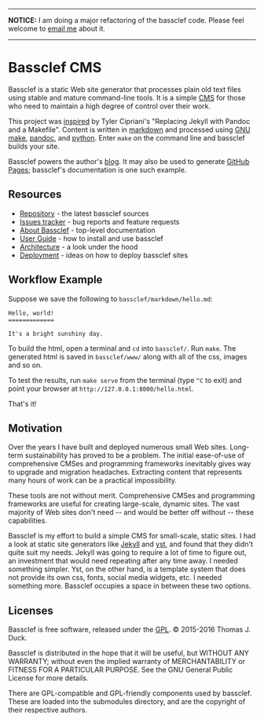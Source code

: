 
--------------------------------------------------------------------

**NOTICE:** I am doing a major refactoring of the bassclef code.  Please feel welcome to [email me] about it.

[email me]: mailto:tomduck@tomduck.ca

--------------------------------------------------------------------

 
Bassclef CMS
============

Bassclef is a static Web site generator that processes plain old text files using stable and mature command-line tools.  It is a simple [CMS] for those who need to maintain a high degree of control over their work.

This project was [inspired] by Tyler Cipriani's "Replacing Jekyll with Pandoc and a Makefile".  Content is written in [markdown] and processed using [GNU make], [pandoc], and [python].  Enter `make` on the command line and bassclef builds your site.

Bassclef powers the author's [blog].  It may also be used to generate [GitHub Pages]; bassclef's documentation is one such example.

[markdown]: https://daringfireball.net/projects/markdown/syntax 
[GNU make]: https://www.gnu.org/software/make/
[pandoc]: http://pandoc.org/
[python]: http://python.org/
[ImageMagick]: http://imagemagick.org/script/index.php
[CMS]: https://en.wikipedia.org/wiki/Content_management_system
[inspired]: https://tylercipriani.com/2014/05/13/replace-jekyll-with-pandoc-makefile.html
[blog]: http://tomduck.ca/
[GitHub Pages]: https://pages.github.com/
[bassclef repository page]: https://github.com/tomduck/bassclef/


Resources
---------

  * [Repository] - the latest bassclef sources
  * [Issues tracker] - bug reports and feature requests
  * [About Bassclef] - top-level documentation
  * [User Guide] - how to install and use bassclef
  * [Architecture] - a look under the hood
  * [Deployment] - ideas on how to deploy bassclef sites

[Repository]: https://github.com/tomduck/bassclef/
[Issues tracker]: https://github.com/tomduck/bassclef/issues
[About Bassclef]: https://tomduck.github.io/bassclef/
[User Guide]: https://tomduck.github.io/bassclef/bassclef-user-guide.html
[Architecture]: https://tomduck.github.io/bassclef/bassclef-architecture.html
[Deployment]: https://tomduck.github.io/bassclef/deploying-bassclef.html


Workflow Example
----------------

Suppose we save the following to `bassclef/markdown/hello.md`:

~~~
Hello, world!
=============

It's a bright sunshiny day.
~~~

To build the html, open a terminal and `cd` into `bassclef/`.  Run `make`.  The generated html is saved in `bassclef/www/` along with all of the css, images and so on.

To test the results, run `make serve` from the terminal (type `^C` to exit) and point your browser at `http://127.0.0.1:8000/hello.html`.

That's it!


Motivation
----------

Over the years I have built and deployed numerous small Web sites.  Long-term sustainability has proved to be a problem.  The initial ease-of-use of comprehensive CMSes and programming frameworks inevitably gives way to upgrade and migration headaches.  Extracting content that represents many hours of work can be a practical impossibility.

These tools are not without merit.  Comprehensive CMSes and programming frameworks are useful for creating large-scale, dynamic sites.  The vast majority of Web sites don't need -- and would be better off without -- these capabilities.

Bassclef is my effort to build a simple CMS for small-scale, static sites.  I had a look at static site generators like [Jekyll] and [yst], and found that they didn't quite suit my needs.  Jekyll was going to require a lot of time to figure out, an investment that would need repeating after any time away.  I needed something simpler.  Yst, on the other hand, is a template system that does not provide its own css, fonts, social media widgets, etc.  I needed something more.  Bassclef occupies a space in between these two options.

[Jekyll]: https://jekyllrb.com/
[yst]: https://github.com/jgm/yst


Licenses
--------

Bassclef is free software, released under the [GPL]. © 2015-2016 Thomas J. Duck.

Bassclef is distributed in the hope that it will be useful, but WITHOUT ANY WARRANTY; without even the implied warranty of MERCHANTABILITY or FITNESS FOR A PARTICULAR PURPOSE.  See the GNU General Public License for more details.

There are GPL-compatible and GPL-friendly components used by bassclef.  These are loaded into the submodules directory, and are the copyright of their respective authors.

[GPL]: https://www.gnu.org/copyleft/gpl.html
